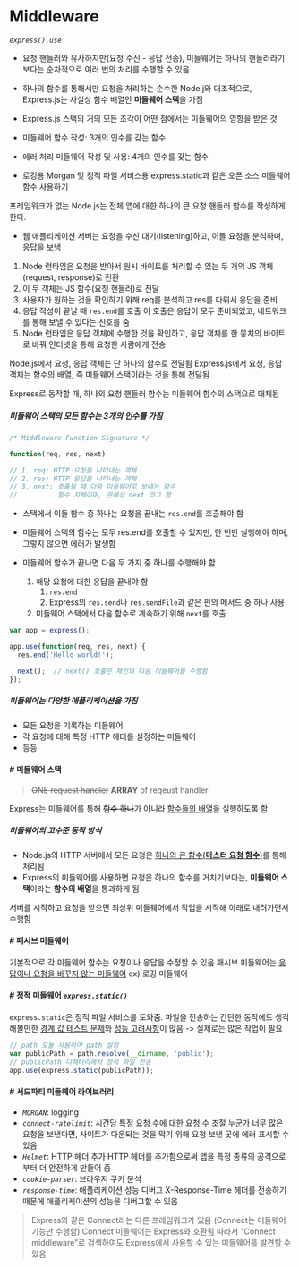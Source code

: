 # Middleware
*`express().use`*

* 요청 핸들러와 유사하지만(요청 수신 - 응답 전송),
미들웨어는 하나의 핸들러라기보다는 순차적으로 여러 번의 처리를 수행할 수 있음

* 하나의 함수를 통해서만 요청을 처리하는 순수한 Node.j와 대조적으로,
Express.js는 사실상 함수 배열인 **미들웨어 스택**을 가짐

* Express.js 스택의 거의 모든 조각이 어떤 점에서는 미들웨어의 영향을 받은 것

* 미들웨어 함수 작성: 3개의 인수를 갖는 함수
* 에러 처리 미들웨어 작성 및 사용: 4개의 인수를 갖는 함수
* 로깅용 Morgan 및 정적 파일 서비스용 express.static과 같은 오픈 소스 미들웨어 함수 사용하기 

프레임워크가 없는 Node.js는 전체 앱에 대한 하나의 큰 요청 핸들러 함수를 작성하게 한다.

* 웹 애플리케이션 서버는 
요청을 수신 대기(listening)하고, 
이들 요청을 분석하며, 
응답을 보냄

1. Node 런타임은 요청을 받아서 원시 바이트를 처리할 수 있는 두 개의 JS 객체(request, response)로 전환
2. 이 두 객체는 JS 함수(요청 핸들러)로 전달
3. 사용자가 원하는 것을 확인하기 위해 req를 분석하고 res를 다뤄서 응답을 준비
4. 응답 작성이 끝날 때 `res.end`를 호출 
   이 호출은 응답이 모두 준비되었고, 네트워크를 통해 보낼 수 있다는 신호를 줌
5. Node 런타임은 응답 객체에 수행한 것을 확인하고, 응답 객체를 한 뭉치의 바이트로 바꿔 인터넷을 통해 요청한 사람에게 전송

Node.js에서 요청, 응답 객체는 단 하나의 함수로 전달됨
Express.js에서 요청, 응답 객체는 함수의 배열, 즉 미들웨어 스택이라는 것을 통해 전달됨

Express로 동작할 때, 하나의 요청 핸들러 함수는 미들웨어 함수의 스택으로 대체됨

##### 미들웨어 스택의 모든 함수는 3개의 인수를 가짐
```js
/* Middleware Function Signature */

function(req, res, next)

// 1. req: HTTP 요청을 나타내는 객체
// 2. res: HTTP 응답을 나타내는 객체
// 3. next: 호출될 때 다음 미들웨어로 보내는 함수
//          함수 자체이며, 관례상 next 라고 함
```
* 스택에서 이들 함수 중 하나는 요청을 끝내는 `res.end`를 호출해야 함
* 미들웨어 스택의 함수는 모두 res.end를 호출할 수 있지만,
한 번만 실행해야 하며, 그렇지 않으면 에러가 발생함

* 미들웨어 함수가 끝나면 다음 두 가지 중 하나를 수행해야 함
   1. 해당 요청에 대한 응답을 끝내야 함
      1. `res.end`
      2. Express의 `res.send`나 `res.sendFile`과 같은 
      편의 메서드 중 하나 사용
   2. 미들웨어 스택에서 다음 함수로 계속하기 위해 `next`를 호출


```js
var app = express();

app.use(function(req, res, next) {
  res.end('Hello world!');

  next();  // next() 호출은 체인의 다음 미들웨어를 수행함
});
```

##### 미들웨어는 다양한 애플리케이션을 가짐
* 모든 요청을 기록하는 미들웨어
* 각 요청에 대해 특정 HTTP 헤더를 설정하는 미들웨어
* 등등

#### # 미들웨어 스택
> ~~ONE request handler~~
**ARRAY** of reqeust handler

Express는 미들웨어를 통해 ~~함수 하나~~가 아니라 <u>함수들의 배열</u>을 실행하도록 함

##### 미들웨어의 고수준 동작 방식
* Node.js의 HTTP 서버에서 모든 요청은 <u>하나의 큰 함수(**마스터 요청 함수**)</u>를 통해 처리됨
* Express의 미들웨어를 사용하면 요청은 하나의 함수를 거치기보다는,
**미들웨어 스택**이라는 **함수의 배열**을 통과하게 됨

서버를 시작하고 요청을 받으면 최상위 미들웨어에서 작업을 시작해 아래로 내려가면서 수행함

#### # 패시브 미들웨어
기본적으로 각 미들웨어 함수는 요청이나 응답을 수정할 수 있음
패시브 미들웨어는 <u>응답이나 요청을 바꾸지 않는 미들웨어</u>
ex) 로깅 미들웨어

#### # 정적 미들웨어 *`express.static()`*
`express.static`은 정적 파일 서비스를 도와줌.
파일을 전송하는 간단한 동작에도 생각해볼만한 <u>경계 값 테스트 문제</u>와 <u>성능 고려사항</u>이 많음 -> 실제로는 많은 작업이 필요
```js
// path 모듈 사용하여 path 설정
var publicPath = path.resolve(__dirname, 'public');
// publicPath 디렉터리에서 정적 파일 전송
app.use(express.static(publicPath));
```

#### # 서드파티 미들웨어 라이브러리
* *`MORGAN`*: logging
* *`connect-ratelimit`*: 시간당 특정 요청 수에 대한 요청 수 조절
  누군가 너무 많은 요청을 보낸다면, 사이트가 다운되는 것을 막기 위해 요청 보낸 곳에 에러 표시할 수 있음
* *`Helmet`*: HTTP 헤더 추가
  HTTP 헤더를 추가함으로써 앱을 특정 종류의 공격으로부터 더 안전하게 만들어 줌
* *`cookie-parser`*: 브라우저 쿠키 분석
* *`response-time`*: 애플리케이션 성능 디버그
  X-Response-Time 헤더를 전송하기 때문에 애플리케이션의 성능을 디버그할 수 있음
> Express와 같은 Connect라는 다른 프레임워크가 있음 (Connect는 미들웨어 기능만 수행함)
Connect 미들웨어는 Express와 호환됨
따라서 "Connect middleware"로 검색하여도 Express에서 사용할 수 있는 미들웨어를 발견할 수 있음
  